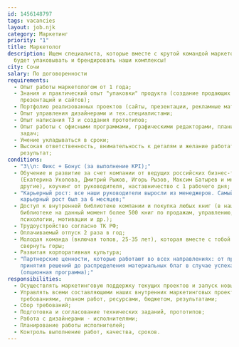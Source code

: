 ```yaml
---
id: 1456148797
tags: vacancies
layout: job.njk
category: Маркетинг
priority: "1"
title: Маркетолог
description: Ищем специалиста, которые вместе с крутой командой маркетологов
  будет упаковывать и брендировать наши комплексы!
city: Сочи
salary: По договоренности
requirements:
  - Опыт работы маркетологом от 1 года;
  - Знания и практический опыт "упаковки" продукта (создание продающих
    презентаций и сайтов);
  - Портфолио реализованных проектов (сайты, презентации, рекламные материалы);
  - Опыт управления дизайнерами и тех.специалистами;
  - Опыт написания ТЗ и создания прототипов;
  - Опыт работы с офисными программами, графическими редакторами, планировщиками
    задач;
  - Умение укладываться в сроки;
  - Высокая ответственность, внимательность к деталям и желание работать на
    результат;
conditions:
  - "З\\п: Фикс + Бонус (за выполнение KPI);"
  - Обучение и развитие за счет компании от ведущих российских бизнес-тренеров
    (Екатерина Уколова, Дмитрий Рыжов, Игорь Рызов, Максим Батырев и многие
    другие), коучинг от руководителя, наставничество с 1 рабочего дня;
  - "Карьерный рост: все наши руководители выросли из менеджеров. Самый быстрый
    карьерный рост был за 6 месяцев;"
  - Доступ к внутренней библиотеке компании и покупка любых книг (в нашей
    библиотеке на данный момент более 500 книг по продажам, управлению,
    психологии, мотивации и др.);
  - Трудоустройство согласно ТК РФ;
  - Оплачиваемый отпуск 2 раза в год;
  - Молодая команда (включая топов, 25-35 лет), которая вместе с тобой хочет
    свернуть горы;
  - Развитая корпоративная культура;
  - "Партнерские ценности, которые работают во всех направлениях: от процесса
    принятия решений до распределения материальных благ в случае успеха компании
    (опционная программа);"
responsibilities:
  - Осуществлять маркетинговую поддержку текущих проектов и запуск новых;
  - Управлять всеми составляющими наших внутренних маркетинговых проектов -
    требованиями, планом работ, ресурсами, бюджетом, результатами;
  - Сбор требований;
  - Подготовка и согласование технических заданий, прототипов;
  - Работа с дизайнерами - исполнителями;
  - Планирование работы исполнителей;
  - Контроль выполнение работ, качества, сроков.
---
```

